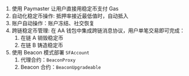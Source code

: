1. 使用 ​​Paymaster​​ 让用户直接用稳定币支付 Gas
1. ​自动化稳定币操作​: 抵押率接近最低值时，自动抵入
1. 账户自动操作：账户冻结、社交恢复
1. 跨链稳定币管理​: 在 AA 钱包中集成 ​​跨链消息协议，用户单笔交易即可完成：
   1. 在链 A 销毁稳定币
   1. 在链 B 铸造稳定币
1. 使用 Beacon 模式部署 `SFAccount`
   1. 代理合约：`BeaconProxy`
   1. Beacon 合约：`BeaconUpgradeable`